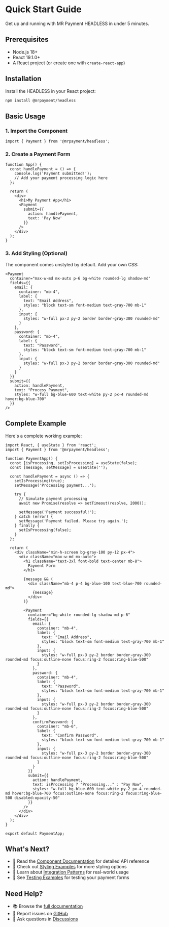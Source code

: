 # Quick Start Guide

Get up and running with MR Payment HEADLESS in under 5 minutes.

## Prerequisites

- Node.js 18+ 
- React 19.1.0+
- A React project (or create one with `create-react-app`)

## Installation

Install the HEADLESS in your React project:

```bash
npm install @mrpayment/headless
```

## Basic Usage

### 1. Import the Component

```tsx
import { Payment } from '@mrpayment/headless';
```

### 2. Create a Payment Form

```tsx
function App() {
  const handlePayment = () => {
    console.log('Payment submitted!');
    // Add your payment processing logic here
  };

  return (
    <div>
      <h1>My Payment App</h1>
      <Payment
        submit={{
          action: handlePayment,
          text: 'Pay Now'
        }}
      />
    </div>
  );
}
```

### 3. Add Styling (Optional)

The component comes unstyled by default. Add your own CSS:

```tsx
<Payment
  container="max-w-md mx-auto p-6 bg-white rounded-lg shadow-md"
  fields={{
    email: {
      container: "mb-4",
      label: {
        text: "Email Address",
        styles: "block text-sm font-medium text-gray-700 mb-1"
      },
      input: {
        styles: "w-full px-3 py-2 border border-gray-300 rounded-md"
      }
    },
    password: {
      container: "mb-4",
      label: {
        text: "Password",
        styles: "block text-sm font-medium text-gray-700 mb-1"
      },
      input: {
        styles: "w-full px-3 py-2 border border-gray-300 rounded-md"
      }
    }
  }}
  submit={{
    action: handlePayment,
    text: "Process Payment",
    styles: "w-full bg-blue-600 text-white py-2 px-4 rounded-md hover:bg-blue-700"
  }}
/>
```

## Complete Example

Here's a complete working example:

```tsx
import React, { useState } from 'react';
import { Payment } from '@mrpayment/headless';

function PaymentApp() {
  const [isProcessing, setIsProcessing] = useState(false);
  const [message, setMessage] = useState('');

  const handlePayment = async () => {
    setIsProcessing(true);
    setMessage('Processing payment...');
    
    try {
      // Simulate payment processing
      await new Promise(resolve => setTimeout(resolve, 2000));
      
      setMessage('Payment successful!');
    } catch (error) {
      setMessage('Payment failed. Please try again.');
    } finally {
      setIsProcessing(false);
    }
  };

  return (
    <div className="min-h-screen bg-gray-100 py-12 px-4">
      <div className="max-w-md mx-auto">
        <h1 className="text-3xl font-bold text-center mb-8">
          Payment Form
        </h1>
        
        {message && (
          <div className="mb-4 p-4 bg-blue-100 text-blue-700 rounded-md">
            {message}
          </div>
        )}
        
        <Payment
          container="bg-white rounded-lg shadow-md p-6"
          fields={{
            email: {
              container: "mb-4",
              label: {
                text: "Email Address",
                styles: "block text-sm font-medium text-gray-700 mb-1"
              },
              input: {
                styles: "w-full px-3 py-2 border border-gray-300 rounded-md focus:outline-none focus:ring-2 focus:ring-blue-500"
              }
            },
            password: {
              container: "mb-4",
              label: {
                text: "Password",
                styles: "block text-sm font-medium text-gray-700 mb-1"
              },
              input: {
                styles: "w-full px-3 py-2 border border-gray-300 rounded-md focus:outline-none focus:ring-2 focus:ring-blue-500"
              }
            },
            confirmPassword: {
              container: "mb-6",
              label: {
                text: "Confirm Password",
                styles: "block text-sm font-medium text-gray-700 mb-1"
              },
              input: {
                styles: "w-full px-3 py-2 border border-gray-300 rounded-md focus:outline-none focus:ring-2 focus:ring-blue-500"
              }
            }
          }}
          submit={{
            action: handlePayment,
            text: isProcessing ? "Processing..." : "Pay Now",
            styles: "w-full bg-blue-600 text-white py-2 px-4 rounded-md hover:bg-blue-700 focus:outline-none focus:ring-2 focus:ring-blue-500 disabled:opacity-50"
          }}
        />
      </div>
    </div>
  );
}

export default PaymentApp;
```

## What's Next?

- 📖 Read the [Component Documentation](./components/payment.md) for detailed API reference
- 🎨 Check out [Styling Examples](./styling-guide.md) for more styling options
- 🔧 Learn about [Integration Patterns](./integration-examples.md) for real-world usage
- 🧪 See [Testing Examples](./testing-guide.md) for testing your payment forms

## Need Help?

- 📚 Browse the [full documentation](./README.md)
- 🐛 Report issues on [GitHub](https://github.com/your-org/mr-payment-headless/issues)
- 💬 Ask questions in [Discussions](https://github.com/your-org/mr-payment-headless/discussions) 